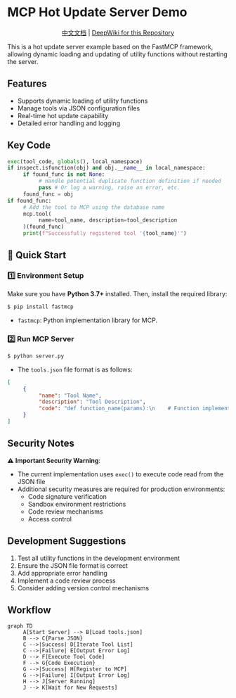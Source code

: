 # MCP Hot Update Server Demo

<p align="center">
    <a href="./README_CN.md">中文文档</a> |
    <a href="https://deepwiki.com/whitejoce/hot-update-MCP-Server">DeepWiki for this Repository</a>
</p>

This is a hot update server example based on the FastMCP framework, allowing dynamic loading and updating of utility functions without restarting the server.

## Features

- Supports dynamic loading of utility functions
- Manage tools via JSON configuration files
- Real-time hot update capability
- Detailed error handling and logging

## Key Code
```python
exec(tool_code, globals(), local_namespace)
if inspect.isfunction(obj) and obj.__name__ in local_namespace:
     if found_func is not None:
          # Handle potential duplicate function definition if needed
          pass # Or log a warning, raise an error, etc.
     found_func = obj
if found_func:
     # Add the tool to MCP using the database name
     mcp.tool(
          name=tool_name, description=tool_description
     )(found_func)
     print(f"Successfully registered tool '{tool_name}'")
```

## 🚀 Quick Start

### 1️⃣ Environment Setup
Make sure you have **Python 3.7+** installed. Then, install the required library:

```bash
$ pip install fastmcp
```
*   `fastmcp`: Python implementation library for MCP.

### 2️⃣ Run MCP Server
```bash
$ python server.py
```

* The `tools.json` file format is as follows:
```json
[
     {
          "name": "Tool Name",
          "description": "Tool Description",
          "code": "def function_name(params):\n    # Function implementation\n    return result"
     }
]
```

## Security Notes

⚠️ **Important Security Warning**:
- The current implementation uses `exec()` to execute code read from the JSON file
- Additional security measures are required for production environments:
  - Code signature verification
  - Sandbox environment restrictions
  - Code review mechanisms
  - Access control

## Development Suggestions

1. Test all utility functions in the development environment
2. Ensure the JSON file format is correct
3. Add appropriate error handling
4. Implement a code review process
5. Consider adding version control mechanisms

## Workflow

```mermaid
graph TD
     A[Start Server] --> B[Load tools.json]
     B --> C{Parse JSON}
     C -->|Success| D[Iterate Tool List]
     C -->|Failure| E[Output Error Log]
     D --> F[Execute Tool Code]
     F --> G{Code Execution}
     G -->|Success| H[Register to MCP]
     G -->|Failure| I[Output Error Log]
     H --> J[Server Running]
     J --> K[Wait for New Requests]
```
